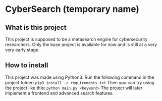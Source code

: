 # CyberSearch (temporary name)

## What is this project
This project is supposed to be a metasearch engine for cybersecurity researchers.
Only the base project is available for now and is still at a very very early stage.

## How to install
This project was made using Python3.
Run the following command in the project folder:
``pip3 install -r requirements.txt``
Then you can try using the project like this:
``python main.py <keyword>``
The project will later implement a frontend and advanced search features.